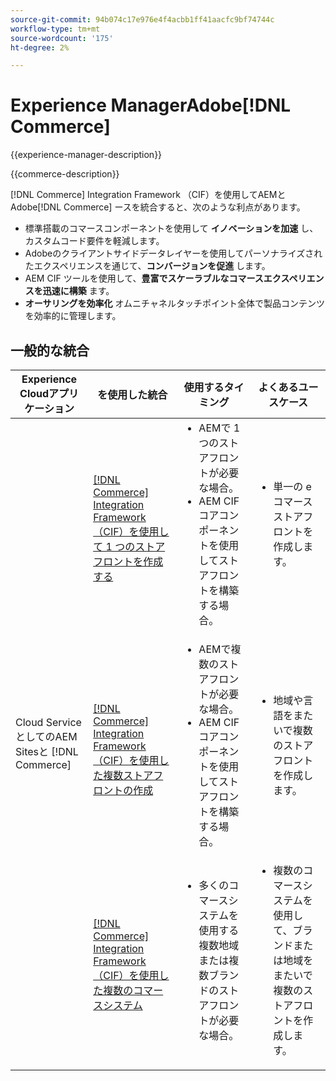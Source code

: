 ```yaml
---
source-git-commit: 94b074c17e976e4f4acbb1ff41aacfc9bf74744c
workflow-type: tm+mt
source-wordcount: '175'
ht-degree: 2%

---
```



# Experience ManagerAdobe[!DNL Commerce]

{{experience-manager-description}}

{{commerce-description}}

[!DNL Commerce] Integration Framework （CIF）を使用してAEMとAdobe[!DNL Commerce] ースを統合すると、次のような利点があります。

+ 標準搭載のコマースコンポーネントを使用して **イノベーションを加速** し、カスタムコード要件を軽減します。
+ Adobeのクライアントサイドデータレイヤーを使用してパーソナライズされたエクスペリエンスを通じて、**コンバージョンを促進** します。
+ AEM CIF ツールを使用して、**豊富でスケーラブルなコマースエクスペリエンスを迅速に構築** ます。
+ **オーサリングを効率化** オムニチャネルタッチポイント全体で製品コンテンツを効率的に管理します。

## 一般的な統合

<table>
    <thead>
        <tr>
            <th>Experience Cloudアプリケーション</th>
            <th>を使用した統合</th>
            <th>使用するタイミング</th>
            <th>よくあるユースケース</th>
        </tr>
    </thead>
    <tbody>
        <tr>
            <td rowspan="3">Cloud ServiceとしてのAEM Sitesと [!DNL Commerce]</td>
            <td><a href="https://experienceleague.adobe.com/docs/experience-manager-cloud-service/content/content-and-commerce/storefront/getting-started.html" target="_blank" rel="noreferrer">[!DNL Commerce] Integration Framework （CIF）を使用して 1 つのストアフロントを作成する</a></td>
            <td>
                <ul style="margin-top: 0;">
                    <li>AEMで 1 つのストアフロントが必要な場合。</li>
                    <li>AEM CIFコアコンポーネントを使用してストアフロントを構築する場合。</li>
                </ul>
            </td>
            <td>
                <ul style="margin-top: 0;">
                    <li>
                        単一の e コマースストアフロントを作成します。
                    </li>
                </ul>
            </td>
        </tr>
        <tr>
            <td><a href="https://experienceleague.adobe.com/docs/experience-manager-cloud-service/content/content-and-commerce/storefront/administering/multi-store-setup.html" target="_blank" rel="noreferrer">[!DNL Commerce] Integration Framework （CIF）を使用した複数ストアフロントの作成</a></td>
            <td>
                <ul style="margin-top: 0;">
                    <li>AEMで複数のストアフロントが必要な場合。</li>
                    <li>AEM CIFコアコンポーネントを使用してストアフロントを構築する場合。</li>
                </ul>
            </td>
            <td>
                <ul style="margin-top: 0;">
                    <li>地域や言語をまたいで複数のストアフロントを作成します。</li>
                </ul>
            </td>
        </tr>
        <tr>
            <td><a href="https://experienceleague.adobe.com/docs/experience-manager-cloud-service/content/content-and-commerce/storefront/administering/multiple-commerce-systems-setup.html?lang=ja" target="_blank" rel="noreferrer">[!DNL Commerce] Integration Framework （CIF）を使用した複数のコマースシステム</a></td>
            <td>
                <ul style="margin-top: 0;"><li>多くのコマースシステムを使用する複数地域または複数ブランドのストアフロントが必要な場合。</li></ul>
            </td>
            <td>
                <ul style="margin-top: 0;"><li>複数のコマースシステムを使用して、ブランドまたは地域をまたいで複数のストアフロントを作成します。</li></ul>
            </td>
        </tr>
    </tbody>          
</table>
